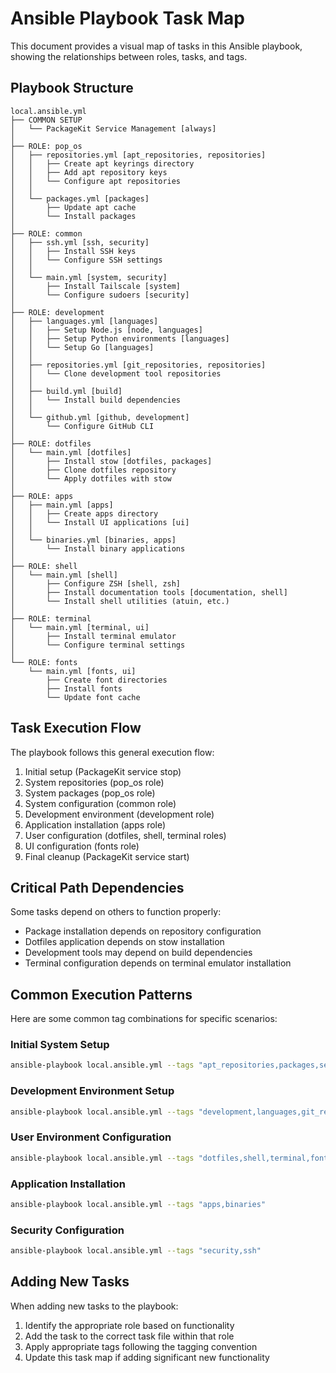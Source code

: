 # Ansible Playbook Task Map

This document provides a visual map of tasks in this Ansible playbook, showing the relationships between roles, tasks, and tags.

## Playbook Structure

```
local.ansible.yml
├── COMMON SETUP
│   └── PackageKit Service Management [always]
│
├── ROLE: pop_os
│   ├── repositories.yml [apt_repositories, repositories]
│   │   ├── Create apt keyrings directory
│   │   ├── Add apt repository keys
│   │   └── Configure apt repositories
│   │
│   └── packages.yml [packages]
│       ├── Update apt cache
│       └── Install packages
│
├── ROLE: common
│   ├── ssh.yml [ssh, security]
│   │   ├── Install SSH keys
│   │   └── Configure SSH settings
│   │
│   └── main.yml [system, security]
│       ├── Install Tailscale [system]
│       └── Configure sudoers [security]
│
├── ROLE: development
│   ├── languages.yml [languages]
│   │   ├── Setup Node.js [node, languages]
│   │   ├── Setup Python environments [languages]
│   │   └── Setup Go [languages]
│   │
│   ├── repositories.yml [git_repositories, repositories]
│   │   └── Clone development tool repositories
│   │
│   ├── build.yml [build]
│   │   └── Install build dependencies
│   │
│   └── github.yml [github, development]
│       └── Configure GitHub CLI
│
├── ROLE: dotfiles
│   └── main.yml [dotfiles]
│       ├── Install stow [dotfiles, packages]
│       ├── Clone dotfiles repository
│       └── Apply dotfiles with stow
│
├── ROLE: apps
│   ├── main.yml [apps]
│   │   ├── Create apps directory
│   │   └── Install UI applications [ui]
│   │
│   └── binaries.yml [binaries, apps]
│       └── Install binary applications
│
├── ROLE: shell
│   └── main.yml [shell]
│       ├── Configure ZSH [shell, zsh]
│       ├── Install documentation tools [documentation, shell]
│       └── Install shell utilities (atuin, etc.)
│
├── ROLE: terminal
│   └── main.yml [terminal, ui]
│       ├── Install terminal emulator
│       └── Configure terminal settings
│
└── ROLE: fonts
    └── main.yml [fonts, ui]
        ├── Create font directories
        ├── Install fonts
        └── Update font cache
```

## Task Execution Flow

The playbook follows this general execution flow:

1. Initial setup (PackageKit service stop)
2. System repositories (pop_os role)
3. System packages (pop_os role)
4. System configuration (common role)
5. Development environment (development role)
6. Application installation (apps role)
7. User configuration (dotfiles, shell, terminal roles)
8. UI configuration (fonts role)
9. Final cleanup (PackageKit service start)

## Critical Path Dependencies

Some tasks depend on others to function properly:

- Package installation depends on repository configuration
- Dotfiles application depends on stow installation
- Development tools may depend on build dependencies
- Terminal configuration depends on terminal emulator installation

## Common Execution Patterns

Here are some common tag combinations for specific scenarios:

### Initial System Setup
```bash
ansible-playbook local.ansible.yml --tags "apt_repositories,packages,security,system"
```

### Development Environment Setup
```bash
ansible-playbook local.ansible.yml --tags "development,languages,git_repositories,build,github"
```

### User Environment Configuration
```bash
ansible-playbook local.ansible.yml --tags "dotfiles,shell,terminal,fonts,ui"
```

### Application Installation
```bash
ansible-playbook local.ansible.yml --tags "apps,binaries"
```

### Security Configuration
```bash
ansible-playbook local.ansible.yml --tags "security,ssh"
```

## Adding New Tasks

When adding new tasks to the playbook:

1. Identify the appropriate role based on functionality
2. Add the task to the correct task file within that role
3. Apply appropriate tags following the tagging convention
4. Update this task map if adding significant new functionality